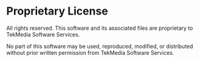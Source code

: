 # Proprietary License

All rights reserved. This software and its associated files are proprietary to TekMedia Software Services. 

No part of this software may be used, reproduced, modified, or distributed without prior written permission from TekMedia Software Services.
